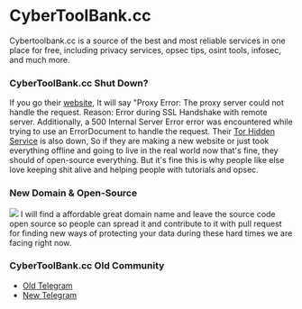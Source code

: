 # CyberToolBank.cc
Cybertoolbank.cc is a source of the best and most reliable services in one place for free, including privacy services, opsec tips, osint tools, infosec, and much more.

### CyberToolBank.cc Shut Down?

If you go their [website](https://cybertoolbank.cc), It will say "Proxy Error: The proxy server could not handle the request. Reason: Error during SSL Handshake with remote server. Additionally, a 500 Internal Server Error error was encountered while trying to use an ErrorDocument to handle the request. Their [Tor Hidden Service](http://2snjjrtrlvjqbbex4yzz6fbwdm3o6dwatciruyuqgtk3bdxhzk4ridad.onion/) is also down, So if they are making a new website or just took everything offline and going to live in the real world now that's fine, they should of open-source everything. But it's fine this is why people like else love keeping shit alive and helping people with tutorials and opsec.



### New Domain & Open-Source
![](https://bffr.wtf/r/LQCHLP.jpg?compress=false)
I will find a affordable great domain name and leave the source code open source so people can spread it and contribute to it with pull request for finding new ways of protecting your data during these hard times we are facing right now.

### CyberToolBank.cc Old Community

- [Old Telegram](https://t.me/opsecwikichat)
- [New Telegram](https://t.me/CTB_Chat)
